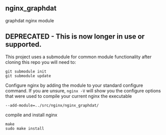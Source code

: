nginx_graphdat
--------------

graphdat nginx module

## DEPRECATED - This is now longer in use or supported.

This project uses a submodule for common module functionality after cloning this repo you will need to:

```
git submodule init
git submodule update
```

Configure nginx by adding the module to your standard configure command.  If you are unsure, `nginx -V` will show you the configure options that were used to compile your current nginx the executable

```
--add-module=../src/nginx/nginx_graphdat/
```

compile and install nginx

```
make
sudo make install
```
